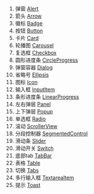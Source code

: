 1. 弹窗 [Alert](https://github.com/tangjinzhou/biz-mobile-ui/blob/master/src/Alert/index.md)
2. 箭头 [Arrow](https://github.com/tangjinzhou/biz-mobile-ui/blob/master/src/Arrow/index.md)
3. 徽标 [Badge](https://github.com/tangjinzhou/biz-mobile-ui/blob/master/src/Badge/index.md)
4. 按钮 [Button](https://github.com/tangjinzhou/biz-mobile-ui/blob/master/src/Button/index.md)
5. 卡片 [Card](https://github.com/tangjinzhou/biz-mobile-ui/blob/master/src/Card/index.md)
6. 轮播图 [Carousel](https://github.com/tangjinzhou/biz-mobile-ui/blob/master/src/Carousel/index.md)
7. 复选框 [Checkbox](https://github.com/tangjinzhou/biz-mobile-ui/blob/master/src/Checkbox/index.md)
8. 圆形进度条 [CircleProgress](https://github.com/tangjinzhou/biz-mobile-ui/blob/master/src/CircleProgress/index.md)
9. 弹窗容器 [Dialog](https://github.com/tangjinzhou/biz-mobile-ui/blob/master/src/Dialog/index.md)
10. 省略号 [Ellipsis](https://github.com/tangjinzhou/biz-mobile-ui/blob/master/src/Ellipsis/index.md)
11. 图标 [Icon](https://github.com/tangjinzhou/biz-mobile-ui/blob/master/src/Icon/index.md)
12. 输入框 [InputItem](https://github.com/tangjinzhou/biz-mobile-ui/blob/master/src/InputItem/index.md)
13. 条形进度条 [LinearProgress](https://github.com/tangjinzhou/biz-mobile-ui/blob/master/src/LinearProgress/index.md)
14. 左右弹层 [Panel](https://github.com/tangjinzhou/biz-mobile-ui/blob/master/src/Panel/index.md)
15. 上下弹层 [Popup](https://github.com/tangjinzhou/biz-mobile-ui/blob/master/src/Popup/index.md)
16. 单选框 [Radio](https://github.com/tangjinzhou/biz-mobile-ui/blob/master/src/Radio/index.md)
17. 滚动 [ScrollerView](https://github.com/tangjinzhou/biz-mobile-ui/blob/master/src/ScrollerView/index.md)
18. 分段控制器 [SegmentedControl](https://github.com/tangjinzhou/biz-mobile-ui/blob/master/src/SegmentedControl/index.md)
19. 滑动条 [Slider](https://github.com/tangjinzhou/biz-mobile-ui/blob/master/src/Slider/index.md)
20. 滑动开关 [Switch](https://github.com/tangjinzhou/biz-mobile-ui/blob/master/src/Switch/index.md)
21. 底部tab [TabBar](https://github.com/tangjinzhou/biz-mobile-ui/blob/master/src/TabBar/index.md)
22. 表格 [Table](https://github.com/tangjinzhou/biz-mobile-ui/blob/master/src/Table/index.md)
23. 切换 [Tabs](https://github.com/tangjinzhou/biz-mobile-ui/blob/master/src/Tabs/index.md)
24. 多行输入框 [TextareaItem](https://github.com/tangjinzhou/biz-mobile-ui/blob/master/src/TextareaItem/index.md)
25. 提示 [Toast](https://github.com/tangjinzhou/biz-mobile-ui/blob/master/src/Toast/index.md)